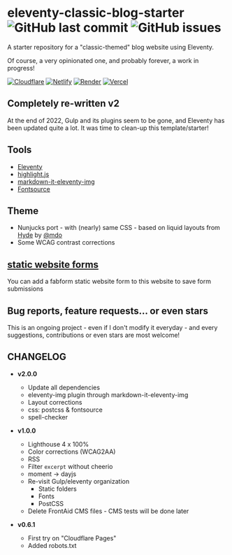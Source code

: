 # eleventy-classic-blog-starter  ![GitHub last commit](https://img.shields.io/github/last-commit/tigersway/eleventy-classic-blog-starter?style=flat-square) ![GitHub issues](https://img.shields.io/github/issues/tigersway/eleventy-classic-blog-starter?style=flat-square)

A starter repository for a "classic-themed" blog website using Eleventy.

Of course, a very opinionated one, and probably forever, a work in progress!

[![Cloudflare](https://img.shields.io/badge/Cloudflare_Pages--none?style=social&logo=cloudflare)](https://eleventy-classic-blog-starter.pages.dev/)
[![Netlify](https://img.shields.io/badge/Netlify--none?style=social&logo=netlify)](https://eleventy-classic-blog-starter.netlify.app/)
[![Render](https://img.shields.io/badge/Render--none?style=social&logo=eleventy&logoColor=46e3b7)](https://eleventy-classic-blog-starter.onrender.com/)
[![Vercel](https://img.shields.io/badge/Vercel--none?style=social&logo=vercel)](https://eleventy-classic-blog-starter.vercel.app/)

## Completely re-written v2

At the end of 2022, Gulp and its plugins seem to be gone, and Eleventy has been updated quite a lot.
It was time to clean-up this template/starter!

## Tools

- [Eleventy](https://www.11ty.dev/)
- [highlight.js](https://highlightjs.org/)
- [markdown-it-eleventy-img](https://github.com/solution-loisir/markdown-it-eleventy-img)
- [Fontsource](https://fontsource.org/)

## Theme

- Nunjucks port - with (nearly) same CSS - based on liquid layouts from [Hyde](https://hyde.getpoole.com/) by [@mdo](https://twitter.com/mdo)
- Some WCAG contrast corrections

## [static website forms](https://fabform.io)
You can add a fabform static website form to this website to save form submissions

## Bug reports, feature requests... or even stars

This is an ongoing project - even if I don't modify it everyday - and every suggestions, contributions or even stars are most welcome!

## CHANGELOG

- **v2.0.0**
  - Update all dependencies
  - eleventy-img plugin through markdown-it-eleventy-img
  - Layout corrections
  - css: postcss & fontsource
  - spell-checker

- **v1.0.0**
  - Lighthouse 4 x 100%
  - Color corrections (WCAG2AA)
  - RSS
  - Filter `excerpt` without cheerio
  - moment -> dayjs
  - Re-visit Gulp/eleventy organization
    - Static folders
    - Fonts
    - PostCSS
  - Delete FrontAid CMS files - CMS tests will be done later

- **v0.6.1**
  - First try on "Cloudflare Pages"
  - Added robots.txt
